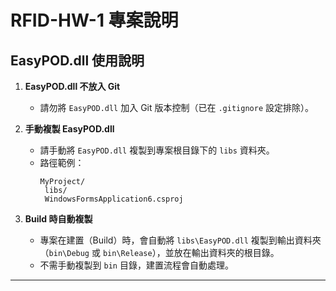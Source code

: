 ﻿# RFID-HW-1 專案說明

## EasyPOD.dll 使用說明

1. **EasyPOD.dll 不放入 Git**
   - 請勿將 `EasyPOD.dll` 加入 Git 版本控制（已在 `.gitignore` 設定排除）。

2. **手動複製 EasyPOD.dll**
   - 請手動將 `EasyPOD.dll` 複製到專案根目錄下的 `libs` 資料夾。
   - 路徑範例：  
     ```
     MyProject/
      libs/
      WindowsFormsApplication6.csproj
     ```

3. **Build 時自動複製**
   - 專案在建置（Build）時，會自動將 `libs\EasyPOD.dll` 複製到輸出資料夾（`bin\Debug` 或 `bin\Release`），並放在輸出資料夾的根目錄。
   - 不需手動複製到 `bin` 目錄，建置流程會自動處理。

---